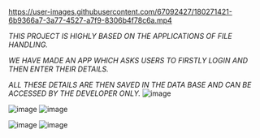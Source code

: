 https://user-images.githubusercontent.com/67092427/180271421-6b9366a7-3a77-4527-a7f9-8306b4f78c6a.mp4


*THIS PROJECT IS HIGHLY BASED ON THE APPLICATIONS OF FILE HANDLING.*

*WE HAVE MADE AN APP WHICH ASKS USERS TO FIRSTLY LOGIN AND THEN ENTER THEIR DETAILS.*

*ALL THESE DETAILS ARE THEN SAVED IN THE DATA BASE AND CAN BE ACCESSED BY THE DEVELOPER ONLY.*
![image](https://user-images.githubusercontent.com/67092427/156719162-1647a9a6-98c5-4007-8d88-831773d59d32.png)

![image](https://user-images.githubusercontent.com/67092427/156718141-1ac91e9e-2cf0-4e21-850d-4050e29ac24a.png)
![image](https://user-images.githubusercontent.com/67092427/156718342-0cfe4243-b57d-4e17-a6c0-ae56c33fa560.png)



![image](https://user-images.githubusercontent.com/67092427/156718258-d178e1f0-9082-4556-a382-dd2e01c68be7.png)
![image](https://user-images.githubusercontent.com/67092427/156718085-52895ac6-f26a-415b-9816-e3ea138b6dad.png)
